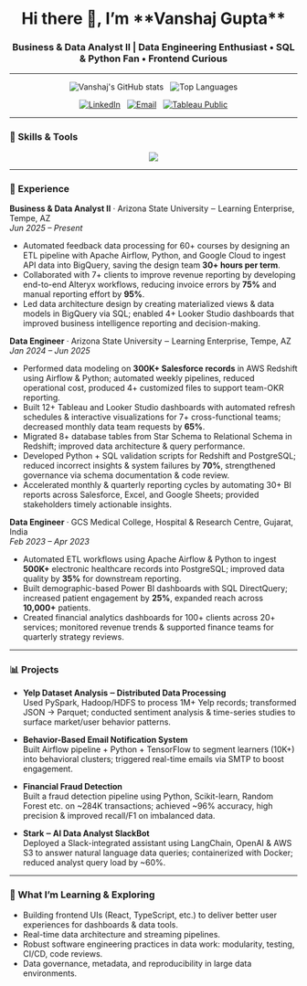 <!-- 🚀 Vanshaj Gupta — GitHub Profile README -->

<h1 align="center">Hi there 👋, I’m **Vanshaj Gupta**</h1>
<h3 align="center">Business & Data Analyst II | Data Engineering Enthusiast • SQL & Python Fan • Frontend Curious</h3>

---

<p align="center">
  <!-- GitHub stats badge -->
  <img src="https://github-readme-stats.vercel.app/api?username=vanshaj5101&show_icons=true&theme=dark" alt="Vanshaj's GitHub stats" />
  &nbsp; 
  <!-- Top languages used -->
  <img src="https://github-readme-stats.vercel.app/api/top-langs/?username=vanshaj5101&layout=compact&theme=dark" alt="Top Languages" />
</p>


<p align="center">
  <!-- Contact / Social badges -->
  <a href="https://www.linkedin.com/in/vanshajgupta"><img src="https://img.shields.io/badge/LinkedIn-Profile-0077B5?style=for-the-badge&logo=linkedin&logoColor=white" alt="LinkedIn"/></a>
  &nbsp;
  <a href="mailto:gupta.vanshaj05@gmail.com"><img src="https://img.shields.io/badge/Email-gupta.vanshaj05@gmail.com-D14836?style=for-the-badge&logo=gmail&logoColor=white" alt="Email"/></a>
  &nbsp;
  <a href="https://public.tableau.com/app/profile/vanshaj.gupta/vizzes"><img src="https://img.shields.io/badge/Tableau-Public-E97627?style=for-the-badge&logo=tableau&logoColor=white" alt="Tableau Public"/></a>
</p>

---

### 🧰 Skills & Tools

<p align="center">
  <a href="https://skillicons.dev">
    <img src="https://skillicons.dev/icons?i=python,sql,airflow,aws,redshift,postgresql,tableau,lookerstudio,powerbi,git,docker" />
  </a>
</p>

---

### 💼 Experience

**Business & Data Analyst II** · Arizona State University ‒ Learning Enterprise, Tempe, AZ  
*Jun 2025 – Present*  
- Automated feedback data processing for 60+ courses by designing an ETL pipeline with Apache Airflow, Python, and Google Cloud to ingest API data into BigQuery, saving the design team **30+ hours per term**.  
- Collaborated with 7+ clients to improve revenue reporting by developing end-to-end Alteryx workflows, reducing invoice errors by **75%** and manual reporting effort by **95%**.  
- Led data architecture design by creating materialized views & data models in BigQuery via SQL; enabled 4+ Looker Studio dashboards that improved business intelligence reporting and decision-making.

**Data Engineer** · Arizona State University ‒ Learning Enterprise, Tempe, AZ  
*Jan 2024 – Jun 2025*  
- Performed data modeling on **300K+ Salesforce records** in AWS Redshift using Airflow & Python; automated weekly pipelines, reduced operational cost, produced 4+ customized files to support team-OKR reporting.  
- Built 12+ Tableau and Looker Studio dashboards with automated refresh schedules & interactive visualizations for 7+ cross-functional teams; decreased monthly data team requests by **65%**.  
- Migrated 8+ database tables from Star Schema to Relational Schema in Redshift; improved data architecture & query performance.  
- Developed Python + SQL validation scripts for Redshift and PostgreSQL; reduced incorrect insights & system failures by **70%**, strengthened governance via schema documentation & code review.  
- Accelerated monthly & quarterly reporting cycles by automating 30+ BI reports across Salesforce, Excel, and Google Sheets; provided stakeholders timely actionable insights.

**Data Engineer** · GCS Medical College, Hospital & Research Centre, Gujarat, India  
*Feb 2023 – Apr 2023*  
- Automated ETL workflows using Apache Airflow & Python to ingest **500K+** electronic healthcare records into PostgreSQL; improved data quality by **35%** for downstream reporting.  
- Built demographic-based Power BI dashboards with SQL DirectQuery; increased patient engagement by **25%**, expanded reach across **10,000+** patients.  
- Created financial analytics dashboards for 100+ clients across 20+ services; monitored revenue trends & supported finance teams for quarterly strategy reviews.

---

### 📊 Projects

- **Yelp Dataset Analysis ‒ Distributed Data Processing**  
  Used PySpark, Hadoop/HDFS to process 1M+ Yelp records; transformed JSON → Parquet; conducted sentiment analysis & time-series studies to surface market/user behavior patterns.

- **Behavior-Based Email Notification System**  
  Built Airflow pipeline + Python + TensorFlow to segment learners (10K+) into behavioral clusters; triggered real-time emails via SMTP to boost engagement.

- **Financial Fraud Detection**  
  Built a fraud detection pipeline using Python, Scikit-learn, Random Forest etc. on ~284K transactions; achieved ~96% accuracy, high precision & improved recall/F1 on imbalanced data.

- **Stark ‒ AI Data Analyst SlackBot**  
  Deployed a Slack-integrated assistant using LangChain, OpenAI & AWS S3 to answer natural language data queries; containerized with Docker; reduced analyst query load by ~60%.

---

### 🌱 What I’m Learning & Exploring

- Building frontend UIs (React, TypeScript, etc.) to deliver better user experiences for dashboards & data tools.  
- Real-time data architecture and streaming pipelines.  
- Robust software engineering practices in data work: modularity, testing, CI/CD, code reviews.  
- Data governance, metadata, and reproducibility in large data environments.

